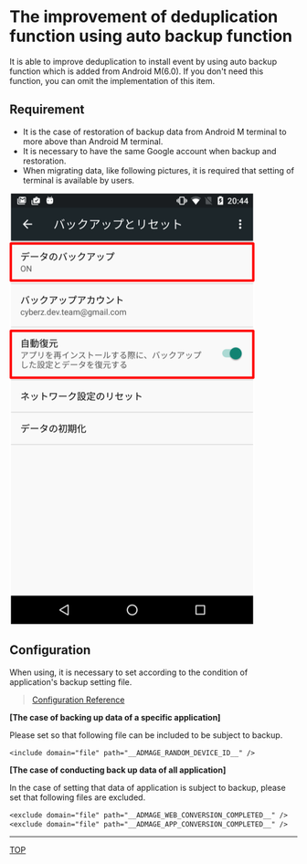 # The improvement of deduplication function using auto backup function

It is able to improve deduplication to install event by using auto backup function which is added from Android M(6.0).
If you don't need this function, you can omit the implementation of this item.

## Requirement

* It is the case of restoration of backup data from Android M terminal to more above than Android M terminal.
* It is necessary to have the same Google account when backup and restoration.
* When migrating data, like following pictures, it is required that setting of terminal is available by users.

![Setting](./img01.png)

## Configuration

When using, it is necessary to set according to the condition of application's backup setting file.

> [Configuration Reference](https://developer.android.com/training/backup/autosyncapi.html)

**[The case of backing up data of a specific application]**

Please set so that following file can be included to be subject to backup.

```
<include domain="file" path="__ADMAGE_RANDOM_DEVICE_ID__" />
```

**[The case of conducting back up data of all application]**

In the case of setting that data of application is subject to backup, please set that following files are excluded.

```
<exclude domain="file" path="__ADMAGE_WEB_CONVERSION_COMPLETED__" />
<exclude domain="file" path="__ADMAGE_APP_CONVERSION_COMPLETED__" />
```

---
[TOP](/lang/en/README.md)
